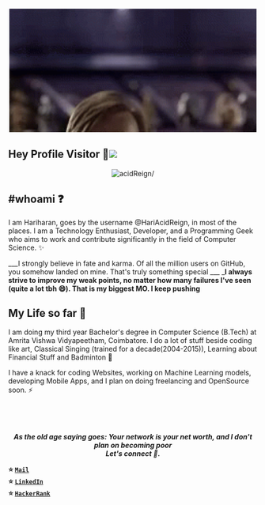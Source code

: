 <p align="center">
  <img src="https://github.com/HariAcidReign/HariAcidReign/blob/master/hellothere.gif" width="500" />
</p>

## Hey Profile Visitor :eyes:<img src="https://raw.githubusercontent.com/iampavangandhi/iampavangandhi/master/gifs/Hi.gif" width="30px">
<p align="center"> <img src=https://komarev.com/ghpvc/?username=HariAcidReign alt=acidReign/></p>

## #whoami :question: 

I am Hariharan, goes by the username @HariAcidReign, in most of the places. 
I am a Technology Enthusiast, Developer, and a Programming Geek  
who aims to work and contribute significantly in the field of Computer Science. :sparkles:

___I strongly believe in fate and karma. Of all the million users on GitHub, you somehow landed on mine. That's truly something special ___
___I always strive to improve my weak points, no matter how many failures I've seen (quite a lot tbh 😄). That is my biggest MO. I keep pushing__

My Life so far :rocket:
-----------
I am doing my third year Bachelor's degree in Computer Science (B.Tech) at Amrita Vishwa Vidyapeetham, Coimbatore. 
I do a lot of stuff beside coding like art, Classical Singing (trained for a decade(2004-2015)), Learning about Financial Stuff and Badminton 🌱

I have a knack for coding Websites, working on Machine Learning models, developing Mobile Apps, and I plan on doing freelancing and OpenSource soon. ⚡

![]()
---

<p align="center">
  <b><i>
    As the old age saying goes: Your network is your net worth, and I don't plan on becoming poor<br>Let's connect 💬.
  </i><b>
  
  :star: <code>[Mail](mailto:haran465@gmail.com)</code>    
  :star: <code>[LinkedIn](https://www.linkedin.com/in/hariharan-balasubramanian-2a7607187/)</code>  
  :star: <code>[HackerRank](https://www.hackerrank.com/HariAcidReign)</code>  
</p>
